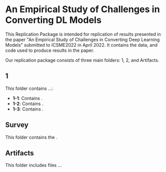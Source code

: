 # An Empirical Study of Challenges in Converting DL Models
This Replication Package is intended for replication of results presented in the paper "An Empirical Study of Challenges in Converting Deep Learning Models" submitted to ICSME2022 in April 2022. It contains the data, and code used to produce results in the paper.

Our replication package consists of three main folders: 1, 2, and Artifacts.

## 1
This folder contains ...:
* **1-1**: Contains .
* **1-2**: Contains .
* **1-3**: Contains .

## Survey
This folder contains the . 

## Artifacts
This folder includes files ...
